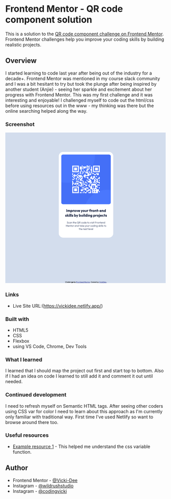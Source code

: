 # Frontend Mentor - QR code component solution

This is a solution to the [QR code component challenge on Frontend Mentor](https://www.frontendmentor.io/challenges/qr-code-component-iux_sIO_H). Frontend Mentor challenges help you improve your coding skills by building realistic projects.

## Overview

I started learning to code last year after being out of the industry for a decade+. Frontend Mentor was mentioned in my course slack community and I was a bit hesitant to try but took the plunge after being inspired by another student (Anjie) - seeing her sparkle and excitement about her progress with Frontend Mentor.
This was my first challenge and it was interesting and enjoyable! I challenged myself to code out the html/css before using resources out in the www - my thinking was there but the online searching helped along the way.

### Screenshot

![](images/qrchallengescreenshot.png)

### Links

- Live Site URL:(https://vickidee.netlify.app/)

### Built with

- HTML5
- CSS
- Flexbox
- using VS Code, Chrome, Dev Tools

### What I learned

I learned that I should map the project out first and start top to bottom. Also if I had an idea on code I learned to still add it and comment it out until needed.

### Continued development

I need to refresh myself on Semantic HTML tags. After seeing other coders using CSS var for color I need to learn about this approach as I'm currently only familiar with traditional way. First time I've used Netlify so want to browse around there too.

### Useful resources

- [Example resource 1](https://www.w3schools.com) - This helped me understand the css variable function.

## Author

- Frontend Mentor - [@Vicki-Dee](https://www.frontendmentor.io/profile/Vicki-Dee)
- Instagram - [@wildrushstudio](https://www.instagram.com/wildrushstudio)
- Instagram - [@codingvicki](https://www.instagram.com/codingvicki)
